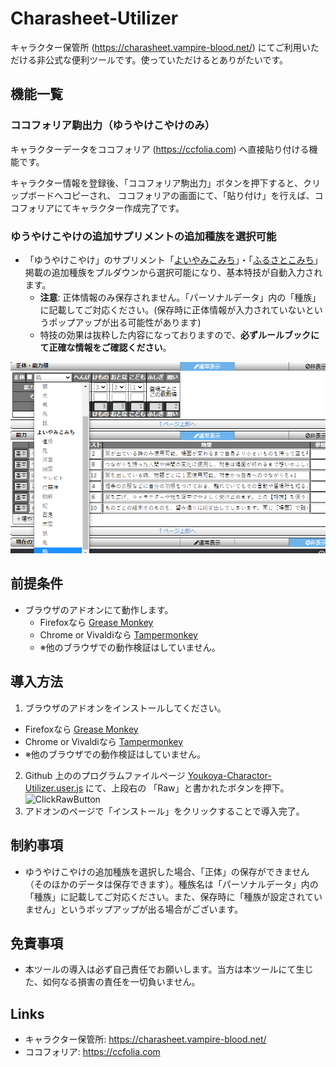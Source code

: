 # Charasheet-Utilizer

キャラクター保管所 (https://charasheet.vampire-blood.net/) にてご利用いただける非公式な便利ツールです。使っていただけるとありがたいです。

## 機能一覧
### ココフォリア駒出力（ゆうやけこやけのみ）
キャラクターデータをココフォリア (https://ccfolia.com) へ直接貼り付ける機能です。

キャラクター情報を登録後、「ココフォリア駒出力」ボタンを押下すると、クリップボードへコピーされ、
ココフォリアの画面にて、「貼り付け」を行えば、ココフォリアにてキャラクター作成完了です。

### ゆうやけこやけの追加サプリメントの追加種族を選択可能
* 「ゆうやけこやけ」のサプリメント「[よいやみこみち](http://incoglab.com/yoiyami-sell/)」・「[ふるさとこみち](http://incoglab.com/%E3%80%8C%E3%81%B5%E3%82%8B%E3%81%95%E3%81%A8%E3%81%93%E3%81%BF%E3%81%A1%E3%80%8D%E7%99%BA%E5%A3%B2%EF%BC%81/)」掲載の追加種族をプルダウンから選択可能になり、基本特技が自動入力されます。
  * **注意**: 正体情報のみ保存されません。「パーソナルデータ」内の「種族」に記載してご対応ください。(保存時に正体情報が入力されていないというポップアップが出る可能性があります)
  * 特技の効果は抜粋した内容になっておりますので、**必ずルールブックにて正確な情報をご確認ください**。

![](yoiyami_shuzoku.png)

## 前提条件
* ブラウザのアドオンにて動作します。
  * Firefoxなら [Grease Monkey](https://addons.mozilla.org/ja/firefox/addon/greasemonkey/)
  * Chrome or Vivaldiなら [Tampermonkey](https://chrome.google.com/webstore/detail/tampermonkey/dhdgffkkebhmkfjojejmpbldmpobfkfo?hl=ja)
  * ※他のブラウザでの動作検証はしていません。

## 導入方法
1. ブラウザのアドオンをインストールしてください。
  * Firefoxなら [Grease Monkey](https://addons.mozilla.org/ja/firefox/addon/greasemonkey/)
  * Chrome or Vivaldiなら [Tampermonkey](https://chrome.google.com/webstore/detail/tampermonkey/dhdgffkkebhmkfjojejmpbldmpobfkfo?hl=ja)
  * ※他のブラウザでの動作検証はしていません。
2. Github 上ののプログラムファイルページ [Youkoya-Charactor-Utilizer.user.js](Youkoya-Charactor-Utilizer.user.js) にて、上段右の 「Raw」と書かれたボタンを押下。\
![ClickRawButton](../../../KindleUnlimitedSearcher/blob/main/ClickRaw.png)
3. アドオンのページで「インストール」をクリックすることで導入完了。

## 制約事項
* ゆうやけこやけの追加種族を選択した場合、「正体」の保存ができません（そのほかのデータは保存できます）。種族名は「パーソナルデータ」内の「種族」に記載してご対応ください。また、保存時に「種族が設定されていません」というポップアップが出る場合がございます。

## 免責事項
* 本ツールの導入は必ず自己責任でお願いします。当方は本ツールにて生じた、如何なる損害の責任を一切負いません。

## Links
* キャラクター保管所: https://charasheet.vampire-blood.net/
* ココフォリア: https://ccfolia.com
